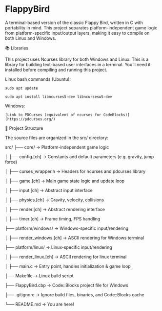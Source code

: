 # FlappyBird

A terminal-based version of the classic Flappy Bird, written in C with portability in mind. This project separates platform-independent game logic from platform-specific input/output layers, making it easy to compile on both Linux and Windows.

📚 Libraries

This project uses Ncurses library for both Windows and Linux. This is a library for building text-based user interfaces in a terminal. You’ll need it installed before compiling and running this project.

Linux bash commands (Ubuntu):

    sudo apt update

    sudo apt install libncurses5-dev libncursesw5-dev

Windows:

    [Link to PDCurses (equivalent of ncurses for CodeBlocks)](https://pdcurses.org/)


📁 Project Structure

The source files are organized in the src/ directory:

src/
├── core/ → Platform-independent game logic

│ ├── config.[ch] → Constants and default parameters (e.g. gravity, jump force)

│ ├── curses_wrapper.h  → Headers for ncurses and pdcurses library

│ ├── game.[ch] → Main game state logic and update loop

│ ├── input.[ch] → Abstract input interface

│ ├── physics.[ch] → Gravity, velocity, collisions

│ ├── render.[ch] → Abstract rendering interface

│ ├── timer.[ch] → Frame timing, FPS handling

├── platform/windows/ → Windows-specific input/rendering

│ ├── render_windows.[ch] → ASCII rendering for Windows terminal

├── platform/linux/ → Linux-specific input/rendering

│ ├── render_linux.[ch] → ASCII rendering for linux terminal

│
├── main.c → Entry point, handles initialization & game loop

├── Makefile → Linux build script

├── FlappyBird.cbp → Code::Blocks project file for Windows

├── .gitignore → Ignore build files, binaries, and Code::Blocks cache

└── README.md → You are here!
